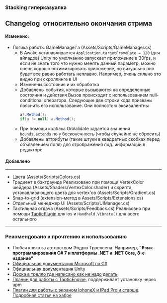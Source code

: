 ### Stacking гиперказуалка

Changelog  относительно окончания стрима
----------------------------------------
#### Изменено:
- Логика работы GameManager'a (Assets/Scripts/GameManager.cs)
	- В Awake устанавливается `Application.targetFrameRate = 120` (для айпадов)
        Unity по умолчанию запускает приложение в 30fps, и если не знать того что нужно менять данный параметр, можно очень хорошо оптимизировать приложение, но визуально оно будет все равно работать неплавно. Например, очень сильно это видно при скроллинге в UI
    - Изменены состояния и их обработка
    - Добавлены события, которые вызываются на определенные состояния и действия
        Вызов происходит с использованием null-conditional оператора. Следующие две строки кода призваны пояснить его использование. Они полностью эквивалентны
        ```csharp
		a?.Method();
		if(a != null) a.Method();
        ```
    - При помощи колбэка OnValidate задается значения `bounds.extends` по `y` бесконечность (чтобы случайно не сбросить)
    - Добавлены аттрибуты (такие штуки в квадратных скобках  перед объявлением поля) для отрображения под. информации в редакторе

#### Добавлено
-------------
- Цвета (Assets/Scripts/Colors.cs)
- Градиент в бэкграунде
    Реализовано при помощи VertexColor шейдера (Assets/Shaders/VertexColor.shader) и скрипта, устанавливающего цвета для vertex'ов (Assets/Scripts/Gradient.cs)
- Snap-to-grid (extension-метод в Assets/Scripts/Extensions.cs)
- Отдельный менеджер UI (Assets/Scripts/UIManager.cs)
- Тактильная отдача (Assets/Scripts/Feedback.cs)
    Реализовно при помощи [TapticPlugin](https://github.com/asus4/unity-taptic-plugin) для ios и `Handheld.Vibrate()` для всего остального

-------------
### Рекомендовано к прочтению и использованию
- Любая книга за авторством Эндрю Троелсена. Например, **"Язык программирования C# 7 и платформы .NET и .NET Core, 8-е издание"**
- [Официальная документация Microsoft по C#](https://docs.microsoft.com/ru-ru/dotnet/csharp/)
- [Официальная документация Unity](https://docs.unity3d.com/Manual/index.html)
- [Доска в трелло где написано как не надо делать](https://trello.com/b/Z6cDRyis/good-coding-practices-in-unity)
- [Планин для работы с TapticEngine](https://github.com/asus4/unity-taptic-plugin), поддерживает установку через upm
- [Плагин для работы с экраном IphoneX и IPad Pro и старше](https://bitbucket.org/p12tic/iossafeareasplugin/src). [Подробная статья на хабре](https://habr.com/ru/company/pixonic/blog/351184/)